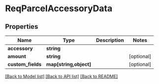 # ReqParcelAccessoryData

## Properties
Name | Type | Description | Notes
------------ | ------------- | ------------- | -------------
**accessory** | **string** |  | 
**amount** | **string** |  | [optional] 
**custom_fields** | **map[string,object]** |  | [optional] 

[[Back to Model list]](../README.md#documentation-for-models) [[Back to API list]](../README.md#documentation-for-api-endpoints) [[Back to README]](../README.md)


